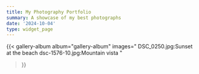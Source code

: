 ```yaml
---
title: My Photography Portfolio
summary: A showcase of my best photographs
date: '2024-10-04'
type: widget_page
---
```


{{< gallery-album 
    album="gallery-album" 
    images="
      DSC_0250.jpg:Sunset at the beach
      dsc-1576-10.jpg:Mountain vista
    " 
>}}